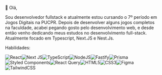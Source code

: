 👋 Olá, 

Sou desenvolvedor fullstack e atualmente estou cursando o 7º período em Jogos Digitais na PUCPR. Depois de desenvolver alguns jogos completos na faculdade, acabei pegando gosto pelo desenvolvimento web, e desde então venho dedicando meus estudos no desenvolvimento full-stack. Atualmente focado em Typescript, Next.JS e Nest.Js.

Habilidades: 

![React](https://img.shields.io/badge/react-%2320232a.svg?style=for-the-badge&logo=react&logoColor=%2361DAFB)![Next JS](https://img.shields.io/badge/Next-black?style=for-the-badge&logo=next.js&logoColor=white)![TypeScript](https://img.shields.io/badge/typescript-%23007ACC.svg?style=for-the-badge&logo=typescript&logoColor=white)![NodeJS](https://img.shields.io/badge/node.js-6DA55F?style=for-the-badge&logo=node.js&logoColor=white)![Fastify](https://img.shields.io/badge/fastify-%23000000.svg?style=for-the-badge&logo=fastify&logoColor=white)![Prisma](https://img.shields.io/badge/Prisma-3982CE?style=for-the-badge&logo=Prisma&logoColor=white)![Styled Components](https://img.shields.io/badge/styled--components-DB7093?style=for-the-badge&logo=styled-components&logoColor=white)![React Query](https://img.shields.io/badge/-React%20Query-FF4154?style=for-the-badge&logo=react%20query&logoColor=white)![HTML5](https://img.shields.io/badge/html5-%23E34F26.svg?style=for-the-badge&logo=html5&logoColor=white)![CSS3](https://img.shields.io/badge/css3-%231572B6.svg?style=for-the-badge&logo=css3&logoColor=white)![Figma](https://img.shields.io/badge/figma-%23F24E1E.svg?style=for-the-badge&logo=figma&logoColor=white)![TailwindCSS](https://img.shields.io/badge/tailwindcss-%2338B2AC.svg?style=for-the-badge&logo=tailwind-css&logoColor=white)


<!---
HiLucred/HiLucred is a ✨ special ✨ repository because its `README.md` (this file) appears on your GitHub profile.
You can click the Preview link to take a look at your changes.
--->
